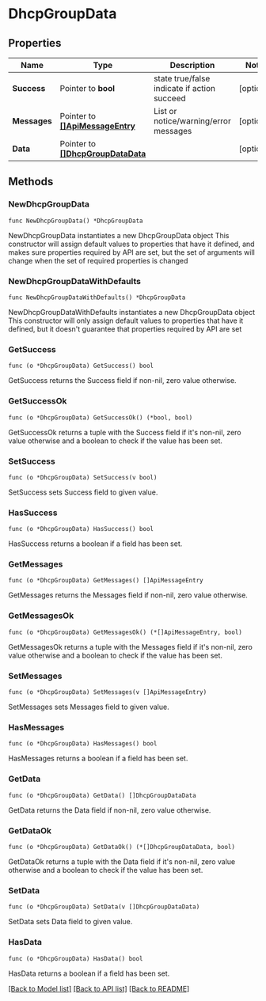 # DhcpGroupData

## Properties

Name | Type | Description | Notes
------------ | ------------- | ------------- | -------------
**Success** | Pointer to **bool** | state true/false indicate if action succeed | [optional] 
**Messages** | Pointer to [**[]ApiMessageEntry**](ApiMessageEntry.md) | List or notice/warning/error messages | [optional] 
**Data** | Pointer to [**[]DhcpGroupDataData**](DhcpGroupDataData.md) |  | [optional] 

## Methods

### NewDhcpGroupData

`func NewDhcpGroupData() *DhcpGroupData`

NewDhcpGroupData instantiates a new DhcpGroupData object
This constructor will assign default values to properties that have it defined,
and makes sure properties required by API are set, but the set of arguments
will change when the set of required properties is changed

### NewDhcpGroupDataWithDefaults

`func NewDhcpGroupDataWithDefaults() *DhcpGroupData`

NewDhcpGroupDataWithDefaults instantiates a new DhcpGroupData object
This constructor will only assign default values to properties that have it defined,
but it doesn't guarantee that properties required by API are set

### GetSuccess

`func (o *DhcpGroupData) GetSuccess() bool`

GetSuccess returns the Success field if non-nil, zero value otherwise.

### GetSuccessOk

`func (o *DhcpGroupData) GetSuccessOk() (*bool, bool)`

GetSuccessOk returns a tuple with the Success field if it's non-nil, zero value otherwise
and a boolean to check if the value has been set.

### SetSuccess

`func (o *DhcpGroupData) SetSuccess(v bool)`

SetSuccess sets Success field to given value.

### HasSuccess

`func (o *DhcpGroupData) HasSuccess() bool`

HasSuccess returns a boolean if a field has been set.

### GetMessages

`func (o *DhcpGroupData) GetMessages() []ApiMessageEntry`

GetMessages returns the Messages field if non-nil, zero value otherwise.

### GetMessagesOk

`func (o *DhcpGroupData) GetMessagesOk() (*[]ApiMessageEntry, bool)`

GetMessagesOk returns a tuple with the Messages field if it's non-nil, zero value otherwise
and a boolean to check if the value has been set.

### SetMessages

`func (o *DhcpGroupData) SetMessages(v []ApiMessageEntry)`

SetMessages sets Messages field to given value.

### HasMessages

`func (o *DhcpGroupData) HasMessages() bool`

HasMessages returns a boolean if a field has been set.

### GetData

`func (o *DhcpGroupData) GetData() []DhcpGroupDataData`

GetData returns the Data field if non-nil, zero value otherwise.

### GetDataOk

`func (o *DhcpGroupData) GetDataOk() (*[]DhcpGroupDataData, bool)`

GetDataOk returns a tuple with the Data field if it's non-nil, zero value otherwise
and a boolean to check if the value has been set.

### SetData

`func (o *DhcpGroupData) SetData(v []DhcpGroupDataData)`

SetData sets Data field to given value.

### HasData

`func (o *DhcpGroupData) HasData() bool`

HasData returns a boolean if a field has been set.


[[Back to Model list]](../README.md#documentation-for-models) [[Back to API list]](../README.md#documentation-for-api-endpoints) [[Back to README]](../README.md)


